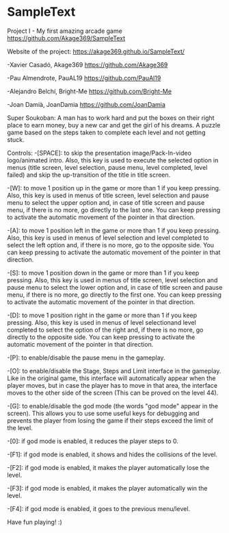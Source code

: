 # SampleText
Project I - My first amazing arcade game
https://github.com/Akage369/SampleText

Website of the project:
https://akage369.github.io/SampleText/

-Xavier Casadó, Akage369
https://github.com/Akage369

-Pau Almendrote, PauAL19
https://github.com/PauAl19

-Alejandro Belchí, Bright-Me
https://github.com/Bright-Me

-Joan Damià, JoanDamia
https://github.com/JoanDamia

Super Soukoban: A man has to work hard and put the boxes on their right place to earn money, buy a new car and get the girl of his dreams. A puzzle game based on the steps taken to complete each level and not getting stuck.

Controls: 
-[SPACE]: to skip the presentation image/Pack-In-video logo/animated intro. Also, this key is used to execute the selected option in menus (title screen, level selection, pause menu, level completed, level failed) and skip the up-transition of the title in title screen.

-[W]: to move 1 position up in the game or more than 1 if you keep pressing. Also, this key is used in menus of title screen, level selection and pause menu to select the upper option and, in case of title screen and pause menu, if there is no more, go directly to the last one. 
You can keep pressing to activate the automatic movement of the pointer in that direction. 

-[A]: to move 1 position left in the game or more than 1 if you keep pressing. Also, this key is used in menus of level selection and level completed to select the left option and, if there is no more, go to the opposite side. 
You can keep pressing to activate the automatic movement of the pointer in that direction. 

-[S]: to move 1 position down in the game or more than 1 if you keep pressing. Also, this key is used in menus of title screen, level selection and pause menu to select the lower option and, in case of title screen and pause menu, if there is no more, go directly to the first one. 
You can keep pressing to activate the automatic movement of the pointer in that direction. 

-[D]: to move 1 position right in the game or more than 1 if you keep pressing. Also, this key is used in menus of level selectionand level completed to select the option of the right and, if there is no more, go directly to the opposite side. 
You can keep pressing to activate the automatic movement of the pointer in that direction. 

-[P]: to enable/disable the pause menu in the gameplay. 

-[O]: to enable/disable the Stage, Steps and Limit interface in the gameplay. Like in the original game, this interface will automatically appear when the player moves, but in case the player has to move in that area, the interface moves to the other side of the screen (This can be proved on the level 44).

-[G]: to enable/disable the god mode (the words "god mode" appear in the screen). This allows you to use some useful keys for debugging and prevents the player from losing the game if their steps exceed the limit of the level.

-[0]: if god mode is enabled, it reduces the player steps to 0.

-[F1]: if god mode is enabled, it shows and hides the collisions of the level.

-[F2]: if god mode is enabled, it makes the player automatically lose the level.

-[F3]: if god mode is enabled, it makes the player automatically win the level.

-[F4]: if god mode is enabled, it goes to the previous menu/level.

Have fun playing! :)
